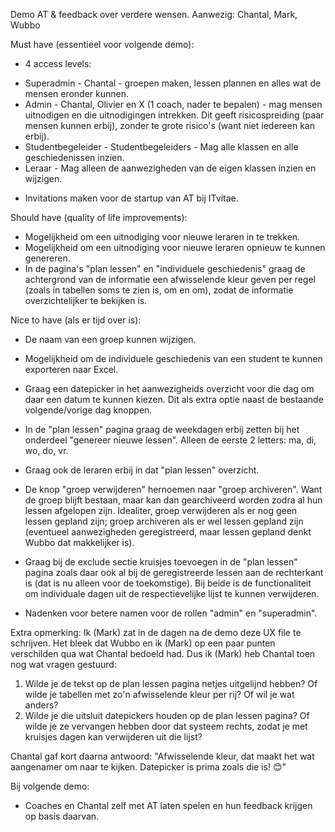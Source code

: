 Demo AT & feedback over verdere wensen.
Aanwezig: Chantal, Mark, Wubbo

Must have (essentieel voor volgende demo):

- 4 access levels:

* Superadmin - Chantal - groepen maken, lessen plannen en alles wat de mensen eronder kunnen.
* Admin - Chantal, Olivier en X (1 coach, nader te bepalen) - mag mensen uitnodigen en die uitnodigingen intrekken. Dit geeft risicospreiding (paar mensen kunnen erbij), zonder te grote risico's (want niet iedereen kan erbij).
* Studentbegeleider - Studentbegeleiders - Mag alle klassen en alle geschiedenissen inzien.
* Leraar - Mag alleen de aanwezigheden van de eigen klassen inzien en wijzigen.

- Invitations maken voor de startup van AT bij ITvitae.

Should have (quality of life improvements):

- Mogelijkheid om een uitnodiging voor nieuwe leraren in te trekken.
- Mogelijkheid om een uitnodiging voor nieuwe leraren opnieuw te kunnen genereren.
- In de pagina's "plan lessen" en "individuele geschiedenis" graag de achtergrond van de informatie een afwisselende kleur geven per regel (zoals in tabellen soms te zien is, om en om), zodat de informatie overzichtelijker te bekijken is.

Nice to have (als er tijd over is):

- De naam van een groep kunnen wijzigen.
- Mogelijkheid om de individuele geschiedenis van een student te kunnen exporteren naar Excel.
- Graag een datepicker in het aanwezigheids overzicht voor die dag om daar een datum te kunnen kiezen. Dit als extra optie naast de bestaande volgende/vorige dag knoppen.
- In de "plan lessen" pagina graag de weekdagen erbij zetten bij het onderdeel "genereer nieuwe lessen". Alleen de eerste 2 letters: ma, di, wo, do, vr.
- Graag ook de leraren erbij in dat "plan lessen" overzicht.
- De knop "groep verwijderen" hernoemen naar "groep archiveren". Want de groep blijft bestaan, maar kan dan gearchiveerd worden zodra al hun lessen afgelopen zijn. Idealiter, groep verwijderen als er nog geen lessen gepland zijn; groep archiveren als er wel lessen gepland zijn (eventueel aanwezigheden geregistreerd, maar lessen gepland denkt Wubbo dat makkelijker is).
- Graag bij de exclude sectie kruisjes toevoegen in de "plan lessen" pagina zoals daar ook al bij de geregistreerde lessen aan de rechterkant is (dat is nu alleen voor de toekomstige). Bij beide is de functionaliteit om individuale dagen uit de respectievelijke lijst te kunnen verwijderen.

- Nadenken voor betere namen voor de rollen "admin" en "superadmin".

Extra opmerking:
Ik (Mark) zat in de dagen na de demo deze UX file te schrijven. Het bleek dat Wubbo en ik (Mark) op een paar punten verschilden qua wat Chantal bedoeld had. Dus ik (Mark) heb Chantal toen nog wat vragen gestuurd:

1. Wilde je de tekst op de plan lessen pagina netjes uitgelijnd hebben? Of wilde je tabellen met zo'n afwisselende kleur per rij? Of wil je wat anders?
2. Wilde je die uitsluit datepickers houden op de plan lessen pagina? Of wilde je ze vervangen hebben door dat systeem rechts, zodat je met kruisjes dagen kan verwijderen uit die lijst?

Chantal gaf kort daarna antwoord:
"Afwisselende kleur, dat maakt het wat aangenamer om naar te kijken. Datepicker is prima zoals die is! 😊"

Bij volgende demo:

- Coaches en Chantal zelf met AT laten spelen en hun feedback krijgen op basis daarvan.

